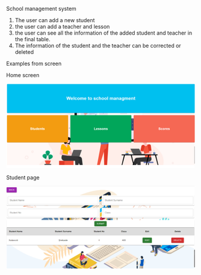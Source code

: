 School management system

1. The user can add a new student
2. the user can add a teacher and lesson
3. the user can see all the information of the added student and teacher in the final table.
4. The information of the student and the teacher can be corrected or deleted

Examples from screen

Home screen

<div align="center">
  <img src="./src/assets/img/20.07.2024_03.27.35_REC.png"  />
</div>

Student page

<div align="center">
  <img src="./src/assets/img/20.07.2024_03.28.40_REC.png"  />
</div>
